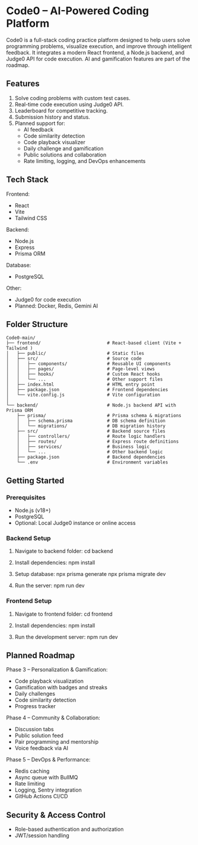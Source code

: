 # Code0 – AI-Powered Coding Platform

Code0 is a full-stack coding practice platform designed to help users solve programming problems, visualize execution, and improve through intelligent feedback. It integrates a modern React frontend, a Node.js backend, and Judge0 API for code execution. AI and gamification features are part of the roadmap.

## Features

1. Solve coding problems with custom test cases.
2. Real-time code execution using Judge0 API.
3. Leaderboard for competitive tracking.
4. Submission history and status.
5. Planned support for:
   - AI feedback 
   - Code similarity detection
   - Code playback visualizer
   - Daily challenge and gamification
   - Public solutions and collaboration
   - Rate limiting, logging, and DevOps enhancements

## Tech Stack

Frontend:
- React
- Vite
- Tailwind CSS

Backend:
- Node.js
- Express
- Prisma ORM

Database:
- PostgreSQL

Other:
- Judge0 for code execution
- Planned: Docker, Redis, Gemini AI
## Folder Structure

```
Code0-main/
├── frontend/                         # React-based client (Vite + Tailwind )
│   ├── public/                       # Static files
│   ├── src/                          # Source code
│   │   ├── components/               # Reusable UI components
│   │   ├── pages/                    # Page-level views
│   │   ├── hooks/                    # Custom React hooks
│   │   └── ...                       # Other support files
│   ├── index.html                    # HTML entry point
│   ├── package.json                  # Frontend dependencies
│   └── vite.config.js                # Vite configuration
│
└── backend/                          # Node.js backend API with Prisma ORM
    ├── prisma/                       # Prisma schema & migrations
    │   ├── schema.prisma             # DB schema definition
    │   └── migrations/               # DB migration history
    ├── src/                          # Backend source files
    │   ├── controllers/              # Route logic handlers
    │   ├── routes/                   # Express route definitions
    │   ├── services/                 # Business logic
    │   └── ...                       # Other backend logic
    ├── package.json                  # Backend dependencies
    └── .env                          # Environment variables
```

## Getting Started

### Prerequisites

- Node.js (v18+)
- PostgreSQL
- Optional: Local Judge0 instance or online access

### Backend Setup

1. Navigate to backend folder:
   cd backend

2. Install dependencies:
   npm install

3. Setup database:
   npx prisma generate
   npx prisma migrate dev

4. Run the server:
   npm run dev

### Frontend Setup

1. Navigate to frontend folder:
   cd frontend

2. Install dependencies:
   npm install

3. Run the development server:
   npm run dev

## Planned Roadmap

Phase 3 – Personalization & Gamification:
- Code playback visualization
- Gamification with badges and streaks
- Daily challenges
- Code similarity detection
- Progress tracker

Phase 4 – Community & Collaboration:
- Discussion tabs
- Public solution feed
- Pair programming and mentorship
- Voice feedback via AI

Phase 5 – DevOps & Performance:
- Redis caching
- Async queue with BullMQ
- Rate limiting
- Logging, Sentry integration
- GitHub Actions CI/CD

## Security & Access Control

- Role-based authentication and authorization
- JWT/session handling

